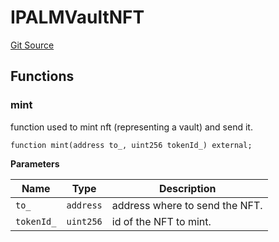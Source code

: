 # IPALMVaultNFT
[Git Source](https://github.com/ArrakisFinance/arrakis-modular/blob/22c7b5c5fce6ff4d3a051aa4fbf376745815e340/src/interfaces/IPALMVaultNFT.sol)


## Functions
### mint

function used to mint nft (representing a vault) and send it.


```solidity
function mint(address to_, uint256 tokenId_) external;
```
**Parameters**

|Name|Type|Description|
|----|----|-----------|
|`to_`|`address`|address where to send the NFT.|
|`tokenId_`|`uint256`|id of the NFT to mint.|


